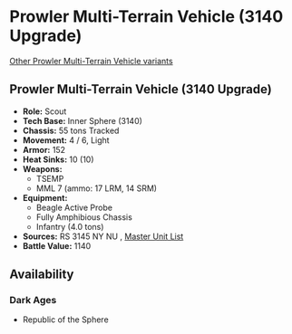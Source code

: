 # Prowler Multi-Terrain Vehicle (3140 Upgrade) 

[Other Prowler Multi-Terrain Vehicle variants](../prowler_multi-terrain_vehicle.md) 

## Prowler Multi-Terrain Vehicle (3140 Upgrade) 

- **Role:** Scout 
- **Tech Base:** Inner Sphere (3140) 
- **Chassis:** 55 tons Tracked 
- **Movement:** 4 / 6, Light 
- **Armor:** 152 
- **Heat Sinks:** 10 (10) 
- **Weapons:** 
  - TSEMP 
  - MML 7 (ammo: 17 LRM, 14 SRM) 
- **Equipment:** 
  - Beagle Active Probe 
  - Fully Amphibious Chassis 
  - Infantry (4.0 tons) 
- **Sources:** RS 3145 NY NU , [Master Unit List](http://masterunitlist.info/Unit/Details/6789/prowler-multi-terrain-vehicle-3140-upgrade) 
- **Battle Value:** 1140 

## Availability 

### Dark Ages 

- Republic of the Sphere 

